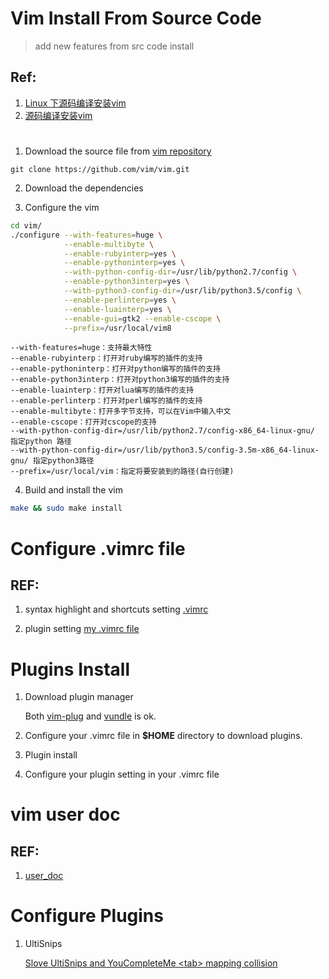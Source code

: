 # Vim Install From Source Code
> add new features from src code install
## Ref: 
1. [Linux 下源码编译安装vim](https://www.jianshu.com/p/48749100614d)
2. [源码编译安装vim](https://segmentfault.com/a/1190000017785173)
#

1. Download the source file from [vim repository](https://github.com/vim/vim "vim")
```
git clone https://github.com/vim/vim.git
```
2. Download the dependencies

3. Configure the vim

```bash
cd vim/
./configure --with-features=huge \
            --enable-multibyte \
            --enable-rubyinterp=yes \
            --enable-pythoninterp=yes \
            --with-python-config-dir=/usr/lib/python2.7/config \
            --enable-python3interp=yes \
            --with-python3-config-dir=/usr/lib/python3.5/config \
            --enable-perlinterp=yes \
            --enable-luainterp=yes \
            --enable-gui=gtk2 --enable-cscope \
            --prefix=/usr/local/vim8
```
```
--with-features=huge：支持最大特性
--enable-rubyinterp：打开对ruby编写的插件的支持
--enable-pythoninterp：打开对python编写的插件的支持
--enable-python3interp：打开对python3编写的插件的支持
--enable-luainterp：打开对lua编写的插件的支持
--enable-perlinterp：打开对perl编写的插件的支持
--enable-multibyte：打开多字节支持，可以在Vim中输入中文
--enable-cscope：打开对cscope的支持
--with-python-config-dir=/usr/lib/python2.7/config-x86_64-linux-gnu/ 指定python 路径
--with-python-config-dir=/usr/lib/python3.5/config-3.5m-x86_64-linux-gnu/ 指定python3路径
--prefix=/usr/local/vim：指定将要安装到的路径(自行创建)
```

4. Build and install the vim

```bash
make && sudo make install
```
#
# Configure .vimrc file
## REF: 
1. syntax highlight and shortcuts setting 
   [.vimrc](https://github.com/VundleVim/Vundle.vim)

2. plugin setting 
   [my .vimrc file](https://github.com/rainvestige/Notes/blob/master/vim/.vimrc)

# Plugins Install

1. Download plugin manager

    Both [vim-plug](https://github.com/junegunn/vim-plug) and 
    [vundle](https://github.com/VundleVim/Vundle.vim) is ok.

2. Configure your .vimrc file in __$HOME__ directory to download plugins.

3. Plugin install

4. Configure your plugin setting in your .vimrc file

#
# vim user doc
## REF: 
1. [user_doc](http://vimcdoc.sourceforge.net/doc/usr_toc.html#usr_toc.txt)


# Configure Plugins
1. UltiSnips

    [Slove UltiSnips and YouCompleteMe \<tab> mapping collision](
    https://stackoverflow.com/questions/14896327/ultisnips-and-youcompleteme)

